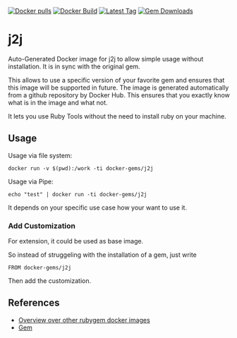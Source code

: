 [![Docker pulls](https://img.shields.io/docker/pulls/rubygem/j2j.svg)](https://hub.docker.com/r/rubygem/j2j/)
[![Docker Build](https://img.shields.io/docker/automated/rubygem/j2j.svg)](https://hub.docker.com/r/rubygem/j2j/)
[![Latest Tag](https://img.shields.io/github/tag/docker-rubygem/j2j.svg)](https://hub.docker.com/r/rubygem/j2j/)
[![Gem Downloads](https://img.shields.io/gem/dt/j2j.svg)](https://rubygems.org/gems/j2j/)
# j2j

Auto-Generated Docker image for j2j to allow simple usage without installation.
It is in sync with the original gem.

This allows to use a specific version of your favorite gem and ensures that this image will be supported in future.
The image is generated automatically from a github repository by Docker Hub.
This ensures that you exactly know what is in the image and what not.

It lets you use Ruby Tools without the need to install ruby on your machine.

## Usage

Usage via file system:

`docker run -v $(pwd):/work -ti docker-gems/j2j`

Usage via Pipe:

`echo "test" | docker run -ti docker-gems/j2j`

It depends on your specific use case how your want to use it.

### Add Customization

For extension, it could be used as base image.

So instead of struggeling with the installation of a gem, just write

`FROM docker-gems/j2j`

Then add the customization.

## References

 - [Overview over other rubygem docker images](https://github.com/thinkbot/docker-rubygem)
 - [Gem](https://rubygems.org/gems/j2j/)

